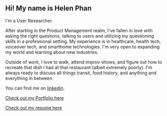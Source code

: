 ## Hi! My name is Helen Phan

I'm a User Researcher.

After starting in the Product Management realm, I've fallen in love with asking the right questions, talking to users and utilizing my questioning skills in a professional setting. My experience is in healthcare, health tech, voiceover tech, and smarthome technologies. I'm very open to expanding my world and learning about new industries.

Outside of work, I love to walk, attend improv shows, and figure out how to recreate that dish I had at that restaurant (albeit extremely poorly). I'm always ready to discuss all things transit, food history, and anything and everything in between. 

You can find me on [linkedin](https://linkedin.com/in/helenphan24).

[Check out my Portfolio here](helen-phan.github.io/Phan_UXR.pdf)

[Check out my resume here](helen-phan.github.io/Helen_Phan_UXR_Portfolio.pdf)
